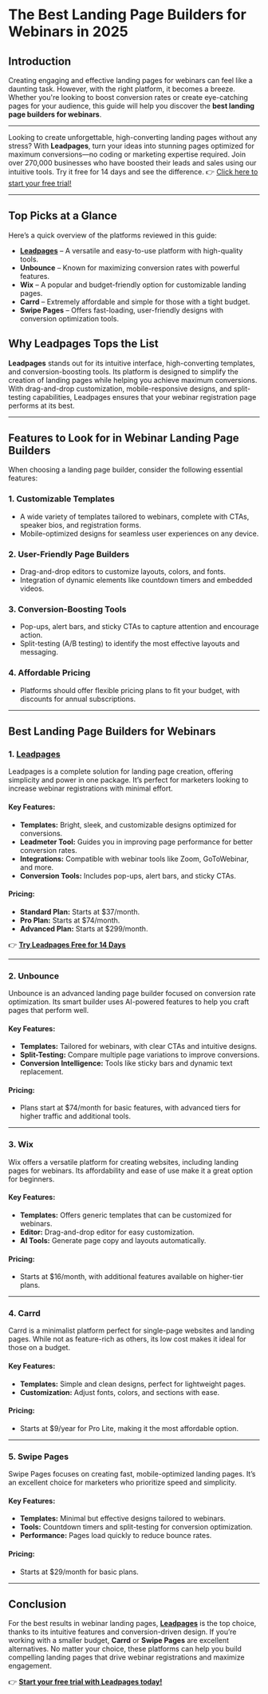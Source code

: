 # The Best Landing Page Builders for Webinars in 2025

## Introduction

Creating engaging and effective landing pages for webinars can feel like a daunting task. However, with the right platform, it becomes a breeze. Whether you're looking to boost conversion rates or create eye-catching pages for your audience, this guide will help you discover the **best landing page builders for webinars**.

---

Looking to create unforgettable, high-converting landing pages without any stress? With **Leadpages**, turn your ideas into stunning pages optimized for maximum conversions—no coding or marketing expertise required. Join over 270,000 businesses who have boosted their leads and sales using our intuitive tools. Try it free for 14 days and see the difference. 👉 [Click here to start your free trial!](https://bit.ly/LEadPages)

---

## Top Picks at a Glance

Here’s a quick overview of the platforms reviewed in this guide:

- **[Leadpages](https://bit.ly/LEadPages)** – A versatile and easy-to-use platform with high-quality tools.
- **Unbounce** – Known for maximizing conversion rates with powerful features.
- **Wix** – A popular and budget-friendly option for customizable landing pages.
- **Carrd** – Extremely affordable and simple for those with a tight budget.
- **Swipe Pages** – Offers fast-loading, user-friendly designs with conversion optimization tools.

## Why Leadpages Tops the List

**Leadpages** stands out for its intuitive interface, high-converting templates, and conversion-boosting tools. Its platform is designed to simplify the creation of landing pages while helping you achieve maximum conversions. With drag-and-drop customization, mobile-responsive designs, and split-testing capabilities, Leadpages ensures that your webinar registration page performs at its best.

---

## Features to Look for in Webinar Landing Page Builders

When choosing a landing page builder, consider the following essential features:

### 1. Customizable Templates

- A wide variety of templates tailored to webinars, complete with CTAs, speaker bios, and registration forms.
- Mobile-optimized designs for seamless user experiences on any device.

### 2. User-Friendly Page Builders

- Drag-and-drop editors to customize layouts, colors, and fonts.
- Integration of dynamic elements like countdown timers and embedded videos.

### 3. Conversion-Boosting Tools

- Pop-ups, alert bars, and sticky CTAs to capture attention and encourage action.
- Split-testing (A/B testing) to identify the most effective layouts and messaging.

### 4. Affordable Pricing

- Platforms should offer flexible pricing plans to fit your budget, with discounts for annual subscriptions.

---

## Best Landing Page Builders for Webinars

### 1. [Leadpages](https://bit.ly/LEadPages)

Leadpages is a complete solution for landing page creation, offering simplicity and power in one package. It’s perfect for marketers looking to increase webinar registrations with minimal effort.

#### Key Features:
- **Templates:** Bright, sleek, and customizable designs optimized for conversions.
- **Leadmeter Tool:** Guides you in improving page performance for better conversion rates.
- **Integrations:** Compatible with webinar tools like Zoom, GoToWebinar, and more.
- **Conversion Tools:** Includes pop-ups, alert bars, and sticky CTAs.

#### Pricing:
- **Standard Plan:** Starts at $37/month.
- **Pro Plan:** Starts at $74/month.
- **Advanced Plan:** Starts at $299/month.

👉 **[Try Leadpages Free for 14 Days](https://bit.ly/LEadPages)**

---

### 2. Unbounce

Unbounce is an advanced landing page builder focused on conversion rate optimization. Its smart builder uses AI-powered features to help you craft pages that perform well.

#### Key Features:
- **Templates:** Tailored for webinars, with clear CTAs and intuitive designs.
- **Split-Testing:** Compare multiple page variations to improve conversions.
- **Conversion Intelligence:** Tools like sticky bars and dynamic text replacement.

#### Pricing:
- Plans start at $74/month for basic features, with advanced tiers for higher traffic and additional tools.

---

### 3. Wix

Wix offers a versatile platform for creating websites, including landing pages for webinars. Its affordability and ease of use make it a great option for beginners.

#### Key Features:
- **Templates:** Offers generic templates that can be customized for webinars.
- **Editor:** Drag-and-drop editor for easy customization.
- **AI Tools:** Generate page copy and layouts automatically.

#### Pricing:
- Starts at $16/month, with additional features available on higher-tier plans.

---

### 4. Carrd

Carrd is a minimalist platform perfect for single-page websites and landing pages. While not as feature-rich as others, its low cost makes it ideal for those on a budget.

#### Key Features:
- **Templates:** Simple and clean designs, perfect for lightweight pages.
- **Customization:** Adjust fonts, colors, and sections with ease.

#### Pricing:
- Starts at $9/year for Pro Lite, making it the most affordable option.

---

### 5. Swipe Pages

Swipe Pages focuses on creating fast, mobile-optimized landing pages. It’s an excellent choice for marketers who prioritize speed and simplicity.

#### Key Features:
- **Templates:** Minimal but effective designs tailored to webinars.
- **Tools:** Countdown timers and split-testing for conversion optimization.
- **Performance:** Pages load quickly to reduce bounce rates.

#### Pricing:
- Starts at $29/month for basic plans.

---

## Conclusion

For the best results in webinar landing pages, **[Leadpages](https://bit.ly/LEadPages)** is the top choice, thanks to its intuitive features and conversion-driven design. If you’re working with a smaller budget, **Carrd** or **Swipe Pages** are excellent alternatives. No matter your choice, these platforms can help you build compelling landing pages that drive webinar registrations and maximize engagement.

👉 **[Start your free trial with Leadpages today!](https://bit.ly/LEadPages)**

